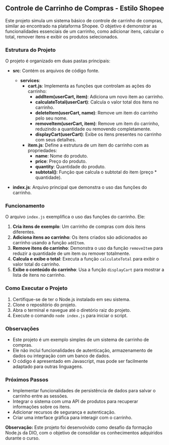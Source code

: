 ## Controle de Carrinho de Compras - Estilo Shopee

Este projeto simula um sistema básico de controle de carrinho de compras, similar ao encontrado na plataforma Shopee. O objetivo é demonstrar as funcionalidades essenciais de um carrinho, como adicionar itens, calcular o total, remover itens e exibir os produtos selecionados.

### Estrutura do Projeto

O projeto é organizado em duas pastas principais:

- **src**:  Contém os arquivos de código fonte.
  - **services**:
    - **cart.js**:  Implementa as funções que controlam as ações do carrinho:
      - **addItem(userCart, item)**: Adiciona um novo item ao carrinho.
      - **calculateTotal(userCart)**: Calcula o valor total dos itens no carrinho.
      - **deleteItem(userCart, name)**: Remove um item do carrinho pelo seu nome.
      - **removeItem(userCart, item)**: Remove um item do carrinho, reduzindo a quantidade ou removendo completamente.
      - **displayCart(userCart)**: Exibe os itens presentes no carrinho com seus detalhes.
    - **item.js**: Define a estrutura de um item do carrinho com as propriedades:
      - **name**: Nome do produto.
      - **price**: Preço do produto.
      - **quantity**: Quantidade do produto.
      - **subtotal()**: Função que calcula o subtotal do item (preço * quantidade).

- **index.js**: Arquivo principal que demonstra o uso das funções do carrinho.

### Funcionamento

O arquivo `index.js` exemplifica o uso das funções do carrinho. Ele:

1. **Cria itens de exemplo**: Um carrinho de compras com dois itens diferentes.
2. **Adiciona itens ao carrinho**: Os itens criados são adicionados ao carrinho usando a função `addItem`.
3. **Remove itens do carrinho**: Demonstra o uso da função `removeItem` para reduzir a quantidade de um item ou remover totalmente.
4. **Calcula e exibe o total**: Executa a função `calculateTotal` para exibir o valor total do carrinho.
5. **Exibe o conteúdo do carrinho**: Usa a função `displayCart` para mostrar a lista de itens no carrinho.

### Como Executar o Projeto

1. Certifique-se de ter o Node.js instalado em seu sistema.
2. Clone o repositório do projeto.
3. Abra o terminal e navegue até o diretório raiz do projeto.
4. Execute o comando `node index.js` para iniciar o script.

### Observações

- Este projeto é um exemplo simples de um sistema de carrinho de compras.
- Ele não inclui funcionalidades de autenticação, armazenamento de dados ou integração com um banco de dados.
- O código é apresentado em Javascript, mas pode ser facilmente adaptado para outras linguagens.

### Próximos Passos

- Implementar funcionalidades de persistência de dados para salvar o carrinho entre as sessões.
- Integrar o sistema com uma API de produtos para recuperar informações sobre os itens.
- Adicionar recursos de segurança e autenticação.
- Criar uma interface gráfica para interagir com o carrinho.

**Observação:** Este projeto foi desenvolvido como desafio da formação Node.js da DIO, com o objetivo de consolidar os conhecimentos adquiridos durante o curso. 
